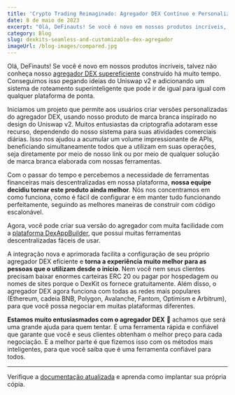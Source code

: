 ```yaml
---
title: 'Crypto Trading Reimaginado: Agregador DEX Contínuo e Personalizável do DexKit'
date: 8 de maio de 2023
excerpt: "Olá, DeFinauts! Se você é novo em nossos produtos incríveis, talvez não conheça nosso agregador DEX supereficiente construído há muito tempo..."
category: Blog
slug: dexkits-seamless-and-customizable-dex-agregador
imageUrl: /blog-images/compared.jpg
---
```

Olá, DeFinauts! Se você é novo em nossos produtos incríveis, talvez não conheça nosso [agregador DEX supereficiente](https://swap.dexkit.com) construído há muito tempo. Conseguimos isso pegando ideias do Uniswap v2 e adicionando um sistema de roteamento superinteligente que pode ir de igual para igual com qualquer plataforma de ponta.

Iniciamos um projeto que permite aos usuários criar versões personalizadas do agregador DEX, usando nosso produto de marca branca inspirado no design do Uniswap v2. Muitos entusiastas da criptografia adotaram esse recurso, dependendo do nosso sistema para suas atividades comerciais diárias. Isso nos ajudou a acumular um volume impressionante de APIs, beneficiando simultaneamente todos que a utilizam em suas operações, seja diretamente por meio de nosso link ou por meio de qualquer solução de marca branca elaborada com nossas ferramentas.

Com o passar do tempo e percebemos a necessidade de ferramentas financeiras mais descentralizadas em nossa plataforma, **nossa equipe decidiu tornar este produto ainda melhor**. Nós nos concentramos em como funciona, como é fácil de configurar e em manter tudo funcionando perfeitamente, seguindo as melhores maneiras de construir com código escalonável.

Agora, você pode criar sua versão do agregador com muita facilidade com a [plataforma DexAppBuilder](https://dexappbuilder.dexkit.com/admin/quick-builder/swap), que possui muitas ferramentas descentralizadas fáceis de usar.

A integração nova e aprimorada facilita a configuração de seu próprio agregador DEX eficiente e **torna a experiência muito melhor para as pessoas que o utilizam desde o início**. Nem você nem seus clientes precisam baixar enormes carteiras ERC 20 ou pagar por hospedagem ou nomes de sites porque o DexKit os fornece gratuitamente. Além disso, o agregador DEX agora funciona com todas as redes mais populares (Ethereum, cadeia BNB, Polygon, Avalanche, Fantom, Optimism e Arbitrum), para que você possa negociar em muitas plataformas diferentes.

**Estamos muito entusiasmados com o agregador DEX** 🥳 achamos que será uma grande ajuda para quem tentar. É uma ferramenta rápida e confiável que garante que você e seus clientes obtenham o melhor preço para cada negociação. E a melhor parte é que fizemos isso com os métodos mais inteligentes, para que você saiba que é uma ferramenta confiável para todos.

* * *

Verifique a [documentação atualizada](https://docs.dexkit.com/defi-products/dexswap/overview) e aprenda como implantar sua própria cópia.
